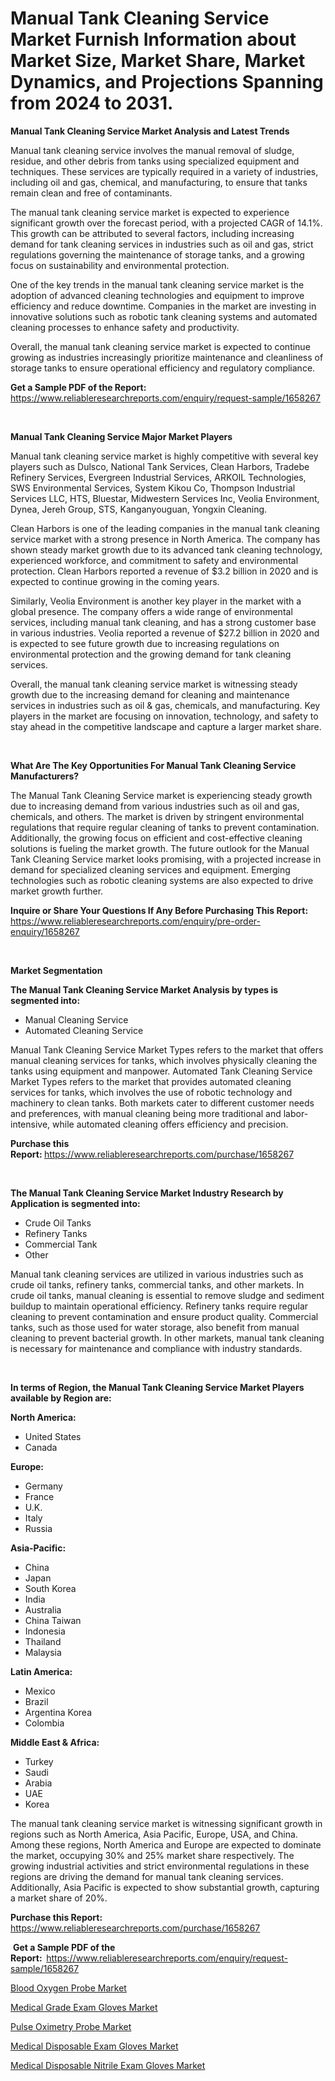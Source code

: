 <p><h1>Manual Tank Cleaning Service Market Furnish Information about Market Size, Market Share, Market Dynamics, and Projections Spanning from 2024 to 2031.</h1></p><p><strong>Manual Tank Cleaning Service Market Analysis and Latest Trends</strong></p>
<p><p>Manual tank cleaning service involves the manual removal of sludge, residue, and other debris from tanks using specialized equipment and techniques. These services are typically required in a variety of industries, including oil and gas, chemical, and manufacturing, to ensure that tanks remain clean and free of contaminants.</p><p>The manual tank cleaning service market is expected to experience significant growth over the forecast period, with a projected CAGR of 14.1%. This growth can be attributed to several factors, including increasing demand for tank cleaning services in industries such as oil and gas, strict regulations governing the maintenance of storage tanks, and a growing focus on sustainability and environmental protection.</p><p>One of the key trends in the manual tank cleaning service market is the adoption of advanced cleaning technologies and equipment to improve efficiency and reduce downtime. Companies in the market are investing in innovative solutions such as robotic tank cleaning systems and automated cleaning processes to enhance safety and productivity.</p><p>Overall, the manual tank cleaning service market is expected to continue growing as industries increasingly prioritize maintenance and cleanliness of storage tanks to ensure operational efficiency and regulatory compliance.</p></p>
<p><strong>Get a Sample PDF of the Report:&nbsp;</strong> <a href="https://www.reliableresearchreports.com/enquiry/request-sample/1658267">https://www.reliableresearchreports.com/enquiry/request-sample/1658267</a></p>
<p>&nbsp;</p>
<p><strong>Manual Tank Cleaning Service Major Market Players</strong></p>
<p><p>Manual tank cleaning service market is highly competitive with several key players such as Dulsco, National Tank Services, Clean Harbors, Tradebe Refinery Services, Evergreen Industrial Services, ARKOIL Technologies, SWS Environmental Services, System Kikou Co, Thompson Industrial Services LLC, HTS, Bluestar, Midwestern Services Inc, Veolia Environment, Dynea, Jereh Group, STS, Kanganyouguan, Yongxin Cleaning.</p><p>Clean Harbors is one of the leading companies in the manual tank cleaning service market with a strong presence in North America. The company has shown steady market growth due to its advanced tank cleaning technology, experienced workforce, and commitment to safety and environmental protection. Clean Harbors reported a revenue of $3.2 billion in 2020 and is expected to continue growing in the coming years.</p><p>Similarly, Veolia Environment is another key player in the market with a global presence. The company offers a wide range of environmental services, including manual tank cleaning, and has a strong customer base in various industries. Veolia reported a revenue of $27.2 billion in 2020 and is expected to see future growth due to increasing regulations on environmental protection and the growing demand for tank cleaning services.</p><p>Overall, the manual tank cleaning service market is witnessing steady growth due to the increasing demand for cleaning and maintenance services in industries such as oil & gas, chemicals, and manufacturing. Key players in the market are focusing on innovation, technology, and safety to stay ahead in the competitive landscape and capture a larger market share.</p></p>
<p>&nbsp;</p>
<p><strong>What Are The Key Opportunities For Manual Tank Cleaning Service Manufacturers?</strong></p>
<p><p>The Manual Tank Cleaning Service market is experiencing steady growth due to increasing demand from various industries such as oil and gas, chemicals, and others. The market is driven by stringent environmental regulations that require regular cleaning of tanks to prevent contamination. Additionally, the growing focus on efficient and cost-effective cleaning solutions is fueling the market growth. The future outlook for the Manual Tank Cleaning Service market looks promising, with a projected increase in demand for specialized cleaning services and equipment. Emerging technologies such as robotic cleaning systems are also expected to drive market growth further.</p></p>
<p><strong>Inquire or Share Your Questions If Any Before Purchasing This Report:</strong> <a href="https://www.reliableresearchreports.com/enquiry/pre-order-enquiry/1658267">https://www.reliableresearchreports.com/enquiry/pre-order-enquiry/1658267</a></p>
<p>&nbsp;</p>
<p><strong>Market Segmentation</strong></p>
<p><strong>The Manual Tank Cleaning Service Market Analysis by types is segmented into:</strong></p>
<p><ul><li>Manual Cleaning Service</li><li>Automated Cleaning Service</li></ul></p>
<p><p>Manual Tank Cleaning Service Market Types refers to the market that offers manual cleaning services for tanks, which involves physically cleaning the tanks using equipment and manpower. Automated Tank Cleaning Service Market Types refers to the market that provides automated cleaning services for tanks, which involves the use of robotic technology and machinery to clean tanks. Both markets cater to different customer needs and preferences, with manual cleaning being more traditional and labor-intensive, while automated cleaning offers efficiency and precision.</p></p>
<p><strong>Purchase this Report:&nbsp;</strong><a href="https://www.reliableresearchreports.com/purchase/1658267">https://www.reliableresearchreports.com/purchase/1658267</a></p>
<p>&nbsp;</p>
<p><strong>The Manual Tank Cleaning Service Market Industry Research by Application is segmented into:</strong></p>
<p><ul><li>Crude Oil Tanks</li><li>Refinery Tanks</li><li>Commercial Tank</li><li>Other</li></ul></p>
<p><p>Manual tank cleaning services are utilized in various industries such as crude oil tanks, refinery tanks, commercial tanks, and other markets. In crude oil tanks, manual cleaning is essential to remove sludge and sediment buildup to maintain operational efficiency. Refinery tanks require regular cleaning to prevent contamination and ensure product quality. Commercial tanks, such as those used for water storage, also benefit from manual cleaning to prevent bacterial growth. In other markets, manual tank cleaning is necessary for maintenance and compliance with industry standards.</p></p>
<p>&nbsp;</p>
<p><strong>In terms of Region, the Manual Tank Cleaning Service Market Players available by Region are:</strong></p>
<p>
    <p> <strong> North America: </strong>
        <ul>
            <li>United States</li>
            <li>Canada</li>
        </ul>
        </p> 
    <p> <strong> Europe: </strong>
        <ul>
            <li>Germany</li>
            <li>France</li>
            <li>U.K.</li>
            <li>Italy</li>
            <li>Russia</li>
        </ul>
        </p> 
    <p> <strong> Asia-Pacific: </strong>
        <ul>
            <li>China</li>
            <li>Japan</li>
            <li>South Korea</li>
            <li>India</li>
            <li>Australia</li>
            <li>China Taiwan</li>
            <li>Indonesia</li>
            <li>Thailand</li>
            <li>Malaysia</li>
        </ul>
        </p> 
    <p> <strong> Latin America: </strong>
        <ul>
            <li>Mexico</li>
            <li>Brazil</li>
            <li>Argentina Korea</li>
            <li>Colombia</li>
        </ul>
        </p> 
    <p> <strong> Middle East & Africa: </strong>
        <ul>
            <li>Turkey</li>
            <li>Saudi</li>
            <li>Arabia</li>
            <li>UAE</li>
            <li>Korea</li>
        </ul>
    </p>
    </p>
<p><p>The manual tank cleaning service market is witnessing significant growth in regions such as North America, Asia Pacific, Europe, USA, and China. Among these regions, North America and Europe are expected to dominate the market, occupying 30% and 25% market share respectively. The growing industrial activities and strict environmental regulations in these regions are driving the demand for manual tank cleaning services. Additionally, Asia Pacific is expected to show substantial growth, capturing a market share of 20%.</p></p>
<p><strong>Purchase this Report: </strong><a href="https://www.reliableresearchreports.com/purchase/1658267">https://www.reliableresearchreports.com/purchase/1658267</a></p>
<p>&nbsp;<strong>Get a Sample PDF of the Report:&nbsp;&nbsp;</strong><a href="https://www.reliableresearchreports.com/enquiry/request-sample/1658267">https://www.reliableresearchreports.com/enquiry/request-sample/1658267</a></p>
<p><strong></strong></p>
<p><p><a href="https://medium.com/@lawrenceguerrero666/blood-oxygen-probe-market-share-evolution-and-market-growth-trends-2024-2031-bf7dfd2b42f4">Blood Oxygen Probe Market</a></p><p><a href="https://medium.com/@lawrenceguerrero666/medical-grade-exam-gloves-market-research-report-its-history-and-forecast-2024-to-2031-9ee5693d39d8">Medical Grade Exam Gloves Market</a></p><p><a href="https://medium.com/p/6d52ab5e2c19/edit">Pulse Oximetry Probe Market</a></p><p><a href="https://medium.com/@lawrenceguerrero666/medical-disposable-exam-gloves-market-outlook-industry-overview-and-forecast-2024-to-2031-cda57ea66673">Medical Disposable Exam Gloves Market</a></p><p><a href="https://medium.com/@lawrenceguerrero666/medical-disposable-nitrile-exam-gloves-nbsp-market-focuses-on-market-share-size-and-projected-31fe22b77aa8">Medical Disposable Nitrile Exam Gloves Market</a></p></p>